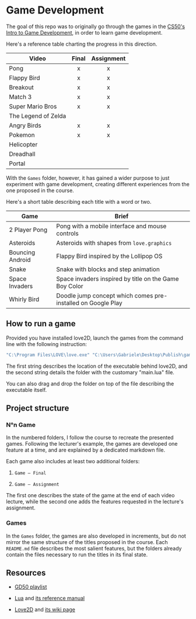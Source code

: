 # Game Development

The goal of this repo was to originally go through the games in the [CS50's Intro to Game Development](https://www.youtube.com/playlist?list=PLWKjhJtqVAbluXJKKbCIb4xd7fcRkpzoz), in order to learn game development.

Here's a reference table charting the progress in this direction.

| Video               | Final | Assignment |
| ------------------- | :---: | :--------: |
| Pong                |   x   |     x      |
| Flappy Bird         |   x   |     x      |
| Breakout            |   x   |     x      |
| Match 3             |   x   |     x      |
| Super Mario Bros    |   x   |     x      |
| The Legend of Zelda |       |            |
| Angry Birds         |   x   |     x      |
| Pokemon             |   x   |     x      |
| Helicopter          |       |            |
| Dreadhall           |       |            |
| Portal              |       |            |

With the `Games` folder, however, it has gained a wider purpose to just experiment with game development, creating different experiences from the one proposed in the course.

Here's a short table describing each title with a word or two.

| Game             | Brief                                                        |
| ---------------- | ------------------------------------------------------------ |
| 2 Player Pong    | Pong with a mobile interface and mouse controls              |
| Asteroids        | Asteroids with shapes from `love.graphics`                   |
| Bouncing Android | Flappy Bird inspired by the Lollipop OS                      |
| Snake            | Snake with blocks and step animation                         |
| Space Invaders   | Space invaders inspired by title on the Game Boy Color       |
| Whirly Bird      | Doodle jump concept which comes pre-installed on Google Play |

## How to run a game

Provided you have installed love2D, launch the games from the command line with the following instruction:

```bash
"C:\Program Files\LOVE\love.exe" "C:\Users\Gabriele\Desktop\Publish\game-development\08 Pokemon\Pokemon 10"
```

The first string describes the location of the executable behind love2D, and the second string details the folder with the customary "main.lua" file.

You can also drag and drop the folder on top of the file describing the executable itself.

## Project structure

### N°n Game

In the numbered folders, I follow the course to recreate the presented games. Following the lecturer's example, the games are developed one feature at a time, and are explained by a dedicated markdown file.

Each game also includes at least two additional folders:

1. `Game — Final`

2. `Game — Assignment`

The first one describes the state of the game at the end of each video lecture, while the second one adds the features requested in the lecture's assignment.

### Games

In the `Games` folder, the games are also developed in increments, but do not mirror the same structure of the titles proposed in the course. Each `README.md` file describes the most salient features, but the folders already contain the files necessary to run the titles in its final state.

## Resources

- [GD50 playlist](https://www.youtube.com/playlist?list=PLWKjhJtqVAbluXJKKbCIb4xd7fcRkpzoz)

- [Lua](https://www.lua.org) and [its reference manual](https://www.lua.org/manual/5.4/)

- [Love2D](https://love2d.org/) and [its wiki page](https://love2d.org/wiki/Main_Page)
